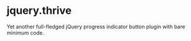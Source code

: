 # jquery.thrive
Yet another full-fledged jQuery progress indicator button plugin with bare minimum code.
